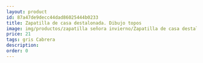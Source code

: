 ```yaml
---
layout: product
id: 87a47de9decc44dad86025444b0233
title: Zapatilla de casa destalonada. Dibujo topos
image: img/productos/zapatilla señora invierno/Zapatilla de casa destalonada. Dibujo topos=21=gris Cabrera.webp
price: 21
tags: gris Cabrera
description: 
order: 0
---
```

